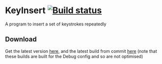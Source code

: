 # KeyInsert [![Build status](https://ci.appveyor.com/api/projects/status/r7ymfeb1dm0ow50t)](https://ci.appveyor.com/project/Walkman100/KeyInsert)
A program to insert a set of keystrokes repeatedly

## Download
Get the latest version [here](https://github.com/Walkman100/KeyInsert/releases), and the latest build from commit
[here](https://ci.appveyor.com/project/Walkman100/KeyInsert/build/artifacts)
(note that these builds are built for the Debug config and so are not optimised)

